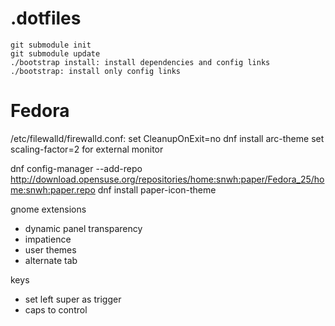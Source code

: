 # .dotfiles

```
git submodule init
git submodule update
./bootstrap install: install dependencies and config links
./bootstrap: install only config links
```

# Fedora

/etc/filewalld/firewalld.conf: set CleanupOnExit=no
dnf install arc-theme
set scaling-factor=2 for external monitor

dnf config-manager --add-repo http://download.opensuse.org/repositories/home:snwh:paper/Fedora_25/home:snwh:paper.repo
dnf install paper-icon-theme

gnome extensions
- dynamic panel transparency
- impatience
- user themes
- alternate tab

keys
- set left super as trigger
- caps to control
